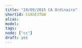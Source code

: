 ```yaml
---
title: "24/09/2015 CA Ordinaire"
shortid: S1AhE3TbW
alias:
model:
tags:
node: ["cc"]
draft: yes
---
```

